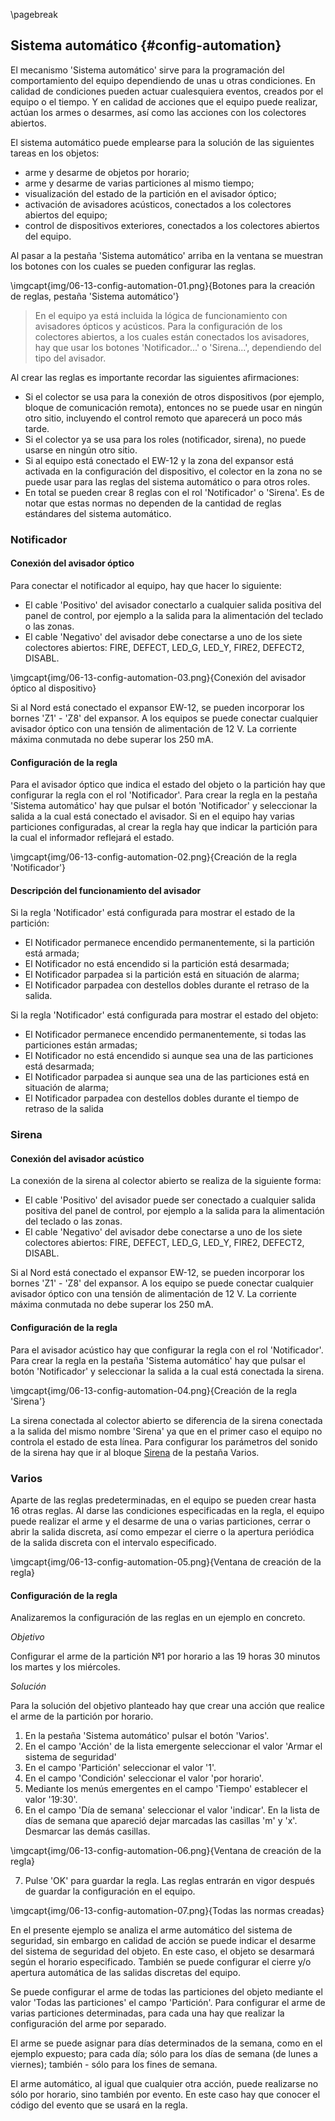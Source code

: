 \pagebreak

## Sistema automático {#config-automation}

El mecanismo 'Sistema automático' sirve para la programación del comportamiento del equipo dependiendo de unas u otras condiciones. En calidad de condiciones pueden actuar cualesquiera eventos, creados por el equipo o el tiempo. Y en calidad de acciones que el equipo puede realizar, actúan los armes o desarmes, así como las acciones con los colectores abiertos.

El sistema automático puede emplearse para la solución de las siguientes tareas en los objetos:

* arme y desarme de objetos por horario;
* arme y desarme de varias particiones al mismo tiempo;
* visualización del estado de la partición en el avisador óptico;
* activación de avisadores acústicos, conectados a los colectores abiertos del equipo;
* control de dispositivos exteriores, conectados a los colectores abiertos del equipo.


Al pasar a la pestaña 'Sistema automático' arriba en la ventana se muestran los botones con los cuales se pueden configurar las reglas.

\imgcapt{img/06-13-config-automation-01.png}{Botones para la creación de reglas, pestaña 'Sistema automático'}

> En el equipo ya está incluida la lógica de funcionamiento con avisadores ópticos y acústicos. Para la configuración de los colectores abiertos, a los cuales están conectados los avisadores, hay que usar los botones 'Notificador...' o 'Sirena...', dependiendo del tipo del avisador.

Al crear las reglas es importante recordar las siguientes afirmaciones:

* Si el colector se usa para la conexión de otros dispositivos (por ejemplo, bloque de comunicación remota), entonces no se puede usar en ningún otro sitio, incluyendo el control remoto que aparecerá un poco más tarde.
* Si el colector ya se usa para los roles (notificador, sirena), no puede usarse en ningún otro sitio.
* Si al equipo está conectado el EW-12 y la zona del expansor está activada en la configuración del dispositivo, el colector en la zona no se puede usar para las reglas del sistema automático o para otros roles.
* En total se pueden crear 8 reglas con el rol 'Notificador' o 'Sirena'. Es de notar que estas normas no dependen de la cantidad de reglas estándares del sistema automático.


### Notificador

#### Conexión del avisador óptico

Para conectar el notificador al equipo, hay que hacer lo siguiente:

* El cable 'Positivo' del avisador conectarlo a cualquier salida positiva del panel de control, por ejemplo a la salida para la alimentación del teclado o las zonas.
* El cable 'Negativo' del avisador debe conectarse a uno de los siete colectores abiertos: FIRE, DEFECT, LED_G, LED_Y, FIRE2, DEFECT2, DISABL.


\imgcapt{img/06-13-config-automation-03.png}{Conexión del avisador óptico al dispositivo}

Si al Nord está conectado el expansor EW-12, se pueden incorporar los bornes 'Z1' - 'Z8' del expansor.
A los equipos se puede conectar cualquier avisador óptico con una tensión de alimentación de 12 V. La corriente máxima conmutada no debe superar los 250 mA.


#### Configuración de la regla

Para el avisador óptico que indica el estado del objeto o la partición hay que configurar la regla con el rol 'Notificador'. Para crear la regla en la pestaña 'Sistema automático' hay que pulsar el botón 'Notificador' y seleccionar la salida a la cual está conectado el avisador. 
Si en el equipo hay varias particiones configuradas, al crear la regla hay que indicar la partición para la cual el informador reflejará el estado.

\imgcapt{img/06-13-config-automation-02.png}{Creación de la regla 'Notificador'}

#### Descripción del funcionamiento del avisador

Si la regla 'Notificador' está configurada para mostrar el estado de la partición:

* El Notificador permanece encendido permanentemente, si la partición está armada;
* El Notificador no está encendido si la partición está desarmada;
* El Notificador parpadea si la partición está en situación de alarma;
* El Notificador parpadea con destellos dobles durante el retraso de la salida.


Si la regla 'Notificador' está configurada para mostrar el estado del objeto:

* El Notificador permanece encendido permanentemente, si todas las particiones están armadas;
* El Notificador no está encendido si aunque sea una de las particiones está desarmada;
* El Notificador parpadea si aunque sea una de las particiones está en situación de alarma;
* El Notificador parpadea con destellos dobles durante el tiempo de retraso de la salida


### Sirena

#### Conexión del avisador acústico

La conexión de la sirena al colector abierto se realiza de la siguiente forma:

* El cable 'Positivo' del avisador puede ser conectado a cualquier salida positiva del panel de control, por ejemplo a la salida para la alimentación del teclado o las zonas.
* El cable 'Negativo' del avisador debe conectarse a uno de los siete colectores abiertos: FIRE, DEFECT, LED_G, LED_Y, FIRE2, DEFECT2, DISABL.


Si al Nord está conectado el expansor EW-12, se pueden incorporar los bornes 'Z1' - 'Z8' del expansor. 
A los equipo se puede conectar cualquier avisador óptico con una tensión de alimentación de 12 V. La corriente máxima conmutada no debe superar los 250 mA.

#### Configuración de la regla

Para el avisador acústico hay que configurar la regla con el rol 'Notificador'. Para crear la regla en la pestaña 'Sistema automático' hay que pulsar el botón 'Notificador' y seleccionar la salida a la cual está conectada la sirena.

\imgcapt{img/06-13-config-automation-04.png}{Creación de la regla 'Sirena'}

La sirena conectada al colector abierto se diferencia de la sirena conectada a la salida del mismo nombre 'Sirena' ya que en el primer caso el equipo no controla el estado de esta línea. Para configurar los parámetros del sonido de la sirena hay que ir al bloque [Sirena](#config-misc-siren) de la pestaña Varios.

### Varios

Aparte de las reglas predeterminadas, en el equipo se pueden crear hasta 16 otras reglas. Al darse las condiciones especificadas en la regla, el equipo puede realizar el arme y el desarme de una o varias particiones, cerrar o abrir la salida discreta, así como empezar el cierre o la apertura periódica de la salida discreta con el intervalo especificado.

\imgcapt{img/06-13-config-automation-05.png}{Ventana de creación de la regla}

#### Configuración de la regla

Analizaremos la configuración de las reglas en un ejemplo en concreto.

*Objetivo*

Configurar el arme de la partición №1 por horario a las 19 horas 30 minutos los martes y los miércoles.

*Solución*

Para la solución del objetivo planteado hay que crear una acción que realice el arme de la partición por horario.

1. En la pestaña 'Sistema automático' pulsar el botón 'Varios'.
2. En el campo 'Acción' de la lista emergente seleccionar el valor 'Armar el sistema de seguridad'
3. En el campo 'Partición' seleccionar el valor '1'.
4. En el campo 'Condición' seleccionar el valor 'por horario'.
5. Mediante los menús emergentes en el campo 'Tiempo' establecer el valor '19:30'.
6. En el campo 'Día de semana' seleccionar el valor 'indicar'. En la lista de días de semana que apareció dejar marcadas las casillas 'm' y 'x'. Desmarcar las demás casillas.


\imgcapt{img/06-13-config-automation-06.png}{Ventana de creación de la regla}

7. Pulse 'OK' para guardar la regla. Las reglas entrarán en vigor después de guardar la configuración en el equipo.

\imgcapt{img/06-13-config-automation-07.png}{Todas las normas creadas}

En el presente ejemplo se analiza el arme automático del sistema de seguridad, sin embargo en calidad de acción se puede indicar el desarme del sistema de seguridad del objeto. En este caso, el objeto se desarmará según el horario especificado. También se puede configurar el cierre y/o apertura automática de las salidas discretas del equipo. 

Se puede configurar el arme de todas las particiones del objeto mediante el valor 'Todas las particiones' el campo 'Partición'. Para configurar el arme de varias particiones determinadas, para cada una hay que realizar la configuración del arme por separado.

El arme se puede asignar para días determinados de la semana, como en el ejemplo expuesto; para cada día; sólo para los días de semana (de lunes a viernes); también - sólo para los fines de semana.

El arme automático, al igual que cualquier otra acción, puede realizarse no sólo por horario, sino también por evento. En este caso hay que conocer el código del evento que se usará en la regla.
